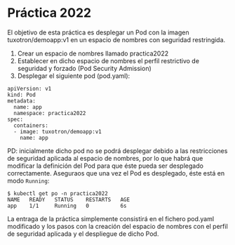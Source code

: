 # Práctica 2022

El objetivo de esta práctica es desplegar un Pod con la imagen tuxotron/demoapp:v1 en un espacio de nombres con seguridad restringida.

1. Crear un espacio de nombres llamado practica2022
2. Establecer en dicho espacio de nombres el perfil restrictivo de seguridad y forzado (Pod Security Admission)
3. Desplegar el siguiente pod (pod.yaml):
```
apiVersion: v1
kind: Pod
metadata:
  name: app
  namespace: practica2022
spec:
  containers:
  - image: tuxotron/demoapp:v1
    name: app
```

PD: inicialmente dicho pod no se podrá desplegar debido a las restricciones de seguridad aplicada al espacio de nombres, por lo que habrá que modificar la definición del Pod para que éste pueda ser desplegado correctamente. Aseguraos que una vez el Pod es desplegado, éste está en modo `Running`:

```
$ kubectl get po -n practica2022
NAME   READY   STATUS    RESTARTS   AGE
app    1/1     Running   0          6s
```

La entraga de la práctica simplemente consistirá en el fichero pod.yaml modificado y los pasos con la creación del espacio de nombres con el perfil de seguridad aplicada y el despliegue de dicho Pod.
